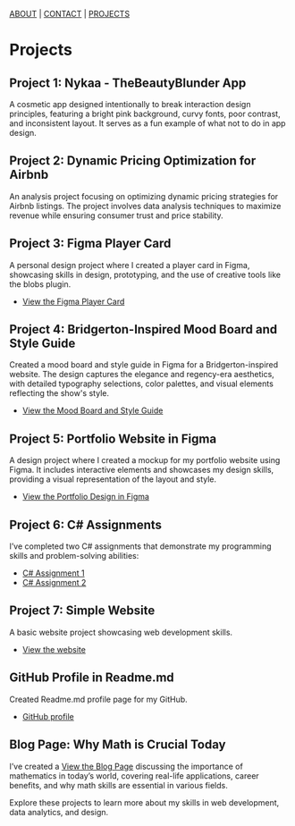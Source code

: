 [ABOUT](./index.md)  |  [CONTACT](./contact.md)  |  [PROJECTS](./project.md)


# Projects

## Project 1: Nykaa - TheBeautyBlunder App
A cosmetic app designed intentionally to break interaction design principles, featuring a bright pink background, curvy fonts, poor contrast, and inconsistent layout. It serves as a fun example of what not to do in app design.

## Project 2: Dynamic Pricing Optimization for Airbnb
An analysis project focusing on optimizing dynamic pricing strategies for Airbnb listings. The project involves data analysis techniques to maximize revenue while ensuring consumer trust and price stability.

## Project 3: Figma Player Card
A personal design project where I created a player card in Figma, showcasing skills in design, prototyping, and the use of creative tools like the blobs plugin.
- [View the Figma Player Card](https://www.figma.com/design/L1xX8cosfumI6w9493Es7l/Himani-Bansal(n01711911)_M1_F24-(Copy)?m=auto&t=0c5n9dgznxks2Mp7-6)

## Project 4: Bridgerton-Inspired Mood Board and Style Guide
Created a mood board and style guide in Figma for a Bridgerton-inspired website. The design captures the elegance and regency-era aesthetics, with detailed typography selections, color palettes, and visual elements reflecting the show's style.
- [View the Mood Board and Style Guide](https://www.figma.com/design/rfSqotxL3fUExllSA0cygb/Himani-Bansal-(N01711911)-(Copy)?m=auto&t=0c5n9dgznxks2Mp7-6)

## Project 5: Portfolio Website in Figma
A design project where I created a mockup for my portfolio website using Figma. It includes interactive elements and showcases my design skills, providing a visual representation of the layout and style.
- [View the Portfolio Design in Figma](https://www.figma.com/design/0H8BwQbTM5mOUTjsLXhv8A/Portfolio-Website?m=auto&t=0c5n9dgznxks2Mp7-6)

## Project 6: C# Assignments
I’ve completed two C# assignments that demonstrate my programming skills and problem-solving abilities:
- [C# Assignment 1](https://github.com/Himani1609/Csharp-Assignment1)
- [C# Assignment 2](https://github.com/Himani1609/C-Sharp-Assignment-2)

## Project 7: Simple Website
A basic website project showcasing web development skills. 
- [View the website](https://himani1609.github.io/Simple-Website-Http5110/links.html)

## GitHub Profile in Readme.md
Created Readme.md profile page for my GitHub.
- [GitHub profile](https://github.com/Himani1609)

## Blog Page: Why Math is Crucial Today
I’ve created a [View the Blog Page](https://himani1609.github.io/Blog-Page/) discussing the importance of mathematics in today’s world, covering real-life applications, career benefits, and why math skills are essential in various fields.

Explore these projects to learn more about my skills in web development, data analytics, and design.
